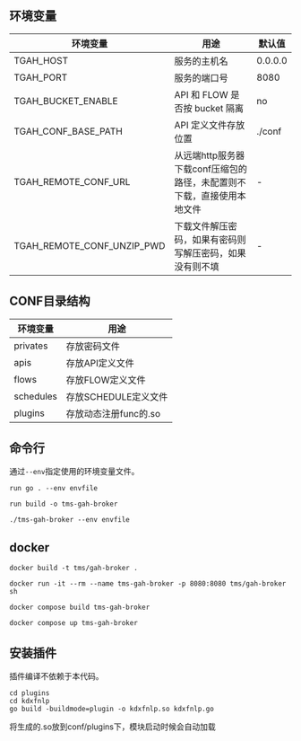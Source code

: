 
## 环境变量

| 环境变量                      | 用途                                                         | 默认值  |
| ----------------------------- | ------------------------------------------------------------ | ------- |
| TGAH_HOST                     | 服务的主机名                                                 | 0.0.0.0 |
| TGAH_PORT                     | 服务的端口号                                                 | 8080    |
| TGAH_BUCKET_ENABLE            | API 和 FLOW 是否按 bucket 隔离                               | no      |
| TGAH_CONF_BASE_PATH             | API 定义文件存放位置                                         | ./conf       |
| TGAH_REMOTE_CONF_URL          | 从远端http服务器下载conf压缩包的路径，未配置则不下载，直接使用本地文件                         | -       |
| TGAH_REMOTE_CONF_UNZIP_PWD    | 下载文件解压密码，如果有密码则写解压密码，如果没有则不填     | -       |
## CONF目录结构
| 环境变量                      | 用途                                                         |
| ----------------------------- | ------------------------------------------------------------ |
| privates                     | 存放密码文件                                                 |
| apis                         | 存放API定义文件|
| flows            | 存放FLOW定义文件                               |
| schedules             | 存放SCHEDULE定义文件                                         |
| plugins             | 存放动态注册func的.so                                         |

## 命令行

通过`--env`指定使用的环境变量文件。

```
run go . --env envfile
```

```
run build -o tms-gah-broker
```

```
./tms-gah-broker --env envfile
```

## docker

```
docker build -t tms/gah-broker .
```

```
docker run -it --rm --name tms-gah-broker -p 8080:8080 tms/gah-broker sh
```

```
docker compose build tms-gah-broker
```

```
docker compose up tms-gah-broker
```

## 安装插件
插件编译不依赖于本代码。

```
cd plugins
cd kdxfnlp
go build -buildmode=plugin -o kdxfnlp.so kdxfnlp.go
```
将生成的.so放到conf/plugins下，模块启动时候会自动加载